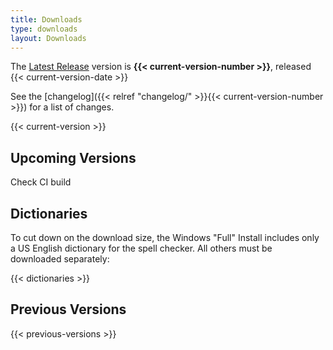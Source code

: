```yaml
---
title: Downloads
type: downloads
layout: Downloads
---
```


The [Latest Release](https://github.com/Aegisub/Aegisub/releases/latest) version is **{{< current-version-number >}}**, released {{< current-version-date >}}

See the [changelog]({{< relref "changelog/" >}}{{< current-version-number >}}) for a list of changes.

{{< current-version >}}

## Upcoming Versions

Check CI build

## Dictionaries

To cut down on the download size, the Windows "Full" Install includes only a US English dictionary for the spell checker. All others must be downloaded separately:

{{< dictionaries >}}

## Previous Versions

{{< previous-versions >}}
